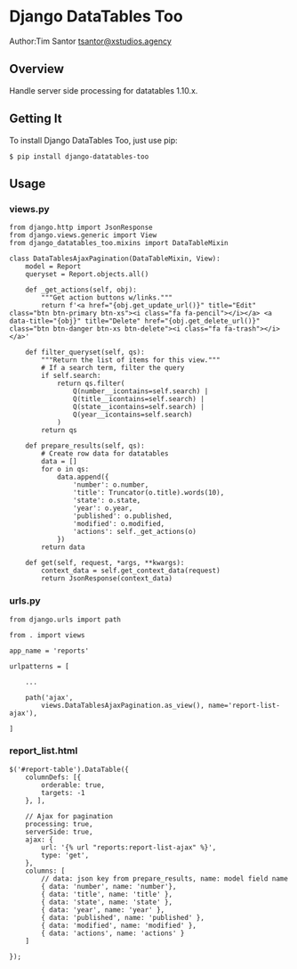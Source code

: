 # Django DataTables Too
Author:Tim Santor <tsantor@xstudios.agency>

## Overview
Handle server side processing for datatables 1.10.x.


## Getting It
To install Django DataTables Too, just use pip:

    $ pip install django-datatables-too

## Usage
### views.py

    from django.http import JsonResponse
    from django.views.generic import View
    from django_datatables_too.mixins import DataTableMixin

    class DataTablesAjaxPagination(DataTableMixin, View):
        model = Report
        queryset = Report.objects.all()

        def _get_actions(self, obj):
            """Get action buttons w/links."""
            return f'<a href="{obj.get_update_url()}" title="Edit" class="btn btn-primary btn-xs"><i class="fa fa-pencil"></i></a> <a data-title="{obj}" title="Delete" href="{obj.get_delete_url()}" class="btn btn-danger btn-xs btn-delete"><i class="fa fa-trash"></i></a>'

        def filter_queryset(self, qs):
            """Return the list of items for this view."""
            # If a search term, filter the query
            if self.search:
                return qs.filter(
                    Q(number__icontains=self.search) |
                    Q(title__icontains=self.search) |
                    Q(state__icontains=self.search) |
                    Q(year__icontains=self.search)
                )
            return qs

        def prepare_results(self, qs):
            # Create row data for datatables
            data = []
            for o in qs:
                data.append({
                    'number': o.number,
                    'title': Truncator(o.title).words(10),
                    'state': o.state,
                    'year': o.year,
                    'published': o.published,
                    'modified': o.modified,
                    'actions': self._get_actions(o)
                })
            return data

        def get(self, request, *args, **kwargs):
            context_data = self.get_context_data(request)
            return JsonResponse(context_data)

### urls.py

    from django.urls import path

    from . import views

    app_name = 'reports'

    urlpatterns = [

        ...

        path('ajax',
            views.DataTablesAjaxPagination.as_view(), name='report-list-ajax'),

    ]


### report_list.html

    $('#report-table').DataTable({
        columnDefs: [{
            orderable: true,
            targets: -1
        }, ],

        // Ajax for pagination
        processing: true,
        serverSide: true,
        ajax: {
            url: '{% url "reports:report-list-ajax" %}',
            type: 'get',
        },
        columns: [
            // data: json key from prepare_results, name: model field name
            { data: 'number', name: 'number'},
            { data: 'title', name: 'title' },
            { data: 'state', name: 'state' },
            { data: 'year', name: 'year' },
            { data: 'published', name: 'published' },
            { data: 'modified', name: 'modified' },
            { data: 'actions', name: 'actions' }
        ]

    });
